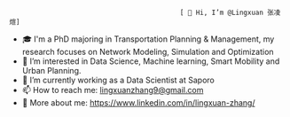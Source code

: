                                                [ 👋 Hi, I’m @Lingxuan 张凌煊]
                                                
                                                
- 🎓 I'm a PhD majoring in Transportation Planning & Management, my research focuses on Network Modeling, Simulation and Optimization
- 👀 I’m interested in Data Science, Machine learning, Smart Mobility and Urban Planning.
- 🌱 I’m currently working as a Data Scientist at Saporo
- 📫 How to reach me: lingxuanzhang9@gmail.com
- 📱 More about me: https://www.linkedin.com/in/lingxuan-zhang/

<!---
lingxuan9/lingxuan9 is a ✨ special ✨ repository because its `README.md` (this file) appears on your GitHub profile.
You can click the Preview link to take a look at your changes.
--->
